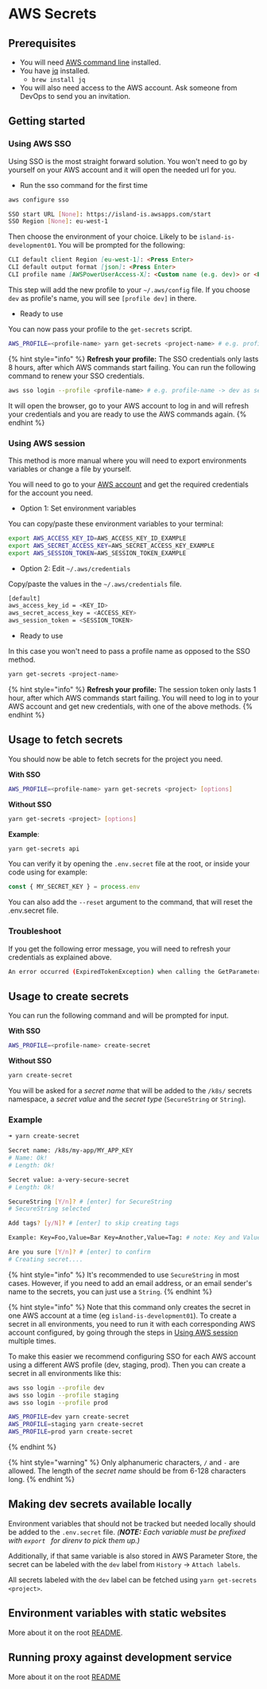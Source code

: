 # AWS Secrets

## Prerequisites

- You will need [AWS command line](https://docs.aws.amazon.com/cli/latest/userguide/install-cliv2.html) installed.
- You have [jq](https://stedolan.github.io/jq/) installed.
  - `brew install jq`
- You will also need access to the AWS account. Ask someone from DevOps to send you an invitation.

## Getting started

### Using AWS SSO

Using SSO is the most straight forward solution. You won't need to go by yourself on your AWS account and it will open the needed url for you.

- Run the sso command for the first time

```bash
aws configure sso

SSO start URL [None]: https://island-is.awsapps.com/start
SSO Region [None]: eu-west-1
```

Then choose the environment of your choice. Likely to be `island-is-development01`. You will be prompted for the following:

```md
CLI default client Region [eu-west-1]: <Press Enter>
CLI default output format [json]: <Press Enter>
CLI profile name [AWSPowerUserAccess-X]: <Custom name (e.g. dev)> or <Press Enter>
```

This step will add the new profile to your `~/.aws/config` file. If you choose `dev` as profile's name, you will see `[profile dev]` in there.

- Ready to use

You can now pass your profile to the `get-secrets` script.

```bash
AWS_PROFILE=<profile-name> yarn get-secrets <project-name> # e.g. profile-name -> dev as seen above
```

{% hint style="info" %}
**Refresh your profile:** The SSO credentials only lasts 8 hours, after which AWS commands start failing. You can run the following command to renew your SSO credentials.

```bash
aws sso login --profile <profile-name> # e.g. profile-name -> dev as seen above
```

It will open the browser, go to your AWS account to log in and will refresh your credentials and you are ready to use the AWS commands again.
{% endhint %}

### Using AWS session

This method is more manual where you will need to export environments variables or change a file by yourself.

You will need to go to your [AWS account](https://island-is.awsapps.com/start) and get the required credentials for the account you need.

- Option 1: Set environment variables

You can copy/paste these environment variables to your terminal:

```bash
export AWS_ACCESS_KEY_ID=AWS_ACCESS_KEY_ID_EXAMPLE
export AWS_SECRET_ACCESS_KEY=AWS_SECRET_ACCESS_KEY_EXAMPLE
export AWS_SESSION_TOKEN=AWS_SESSION_TOKEN_EXAMPLE
```

- Option 2: Edit `~/.aws/credentials`

Copy/paste the values in the `~/.aws/credentials` file.

```bash
[default]
aws_access_key_id = <KEY_ID>
aws_secret_access_key = <ACCESS_KEY>
aws_session_token = <SESSION_TOKEN>
```

- Ready to use

In this case you won't need to pass a profile name as opposed to the SSO method.

```bash
yarn get-secrets <project-name>
```

{% hint style="info" %}
**Refresh your profile:** The session token only lasts 1 hour, after which AWS commands start failing. You will need to log in to your AWS account and get new credentials, with one of the above methods.
{% endhint %}

## Usage to fetch secrets

You should now be able to fetch secrets for the project you need.

**With SSO**

```bash
AWS_PROFILE=<profile-name> yarn get-secrets <project> [options]
```

**Without SSO**

```bash
yarn get-secrets <project> [options]
```

**Example**:

```bash
yarn get-secrets api
```

You can verify it by opening the `.env.secret` file at the root, or inside your code using for example:

```typescript
const { MY_SECRET_KEY } = process.env
```

You can also add the `--reset` argument to the command, that will reset the .env.secret file.

### Troubleshoot

If you get the following error message, you will need to refresh your credentials as explained above.

```bash
An error occurred (ExpiredTokenException) when calling the GetParametersByPath operation: The security token included in the request is expired
```

## Usage to create secrets

You can run the following command and will be prompted for input.

**With SSO**

```bash
AWS_PROFILE=<profile-name> create-secret
```

**Without SSO**

```bash
yarn create-secret
```

You will be asked for a _secret name_ that will be added to the `/k8s/` secrets namespace, a _secret value_ and the _secret type_ (`SecureString` or `String`).

### Example

```bash
➜ yarn create-secret

Secret name: /k8s/my-app/MY_APP_KEY
# Name: Ok!
# Length: Ok!

Secret value: a-very-secure-secret
# Length: Ok!

SecureString [Y/n]? # [enter] for SecureString
# SecureString selected

Add tags? [y/N]? # [enter] to skip creating tags

Example: Key=Foo,Value=Bar Key=Another,Value=Tag: # note: Key and Value are case sensitive! Create multiple tags by separating with whitespace.

Are you sure [Y/n]? # [enter] to confirm
# Creating secret....
```

{% hint style="info" %}
It's recommended to use `SecureString` in most cases. However, if you need to add an email address, or an email sender's name to the secrets, you can just use a `String`.
{% endhint %}

{% hint style="info" %}
Note that this command only creates the secret in one AWS account at a time (eg `island-is-development01`). To create a secret in all environments, you need to run it with each corresponding AWS account configured, by going through the steps in [Using AWS session](#using-aws-session) multiple times.

To make this easier we recommend configuring SSO for each AWS account using a different AWS profile (dev, staging, prod). Then you can create a secret in all environments like this:

```bash
aws sso login --profile dev
aws sso login --profile staging
aws sso login --profile prod

AWS_PROFILE=dev yarn create-secret
AWS_PROFILE=staging yarn create-secret
AWS_PROFILE=prod yarn create-secret
```

{% endhint %}

{% hint style="warning" %}
Only alphanumeric characters, `/` and `-` are allowed. The length of the _secret name_ should be from 6-128 characters long.
{% endhint %}

## Making dev secrets available locally

Environment variables that should not be tracked but needed locally should be added to the `.env.secret` file. _(**NOTE:** Each variable must be prefixed with `export ` for direnv to pick them up.)_

Additionally, if that same variable is also stored in AWS Parameter Store, the secret can be labeled with the `dev` label from `History` -> `Attach labels`.

All secrets labeled with the `dev` label can be fetched using `yarn get-secrets <project>`.

## Environment variables with static websites

More about it on the root [README](../../README.md#environment-variables-with-static-websites).

## Running proxy against development service

More about it on the root [README](../../README.md#running-proxy-against-development-service)
